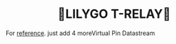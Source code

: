 <h1 align = "center">🌟LILYGO T-RELAY🌟</h1>

For [reference](../../../examples/T-Relay/Blynk_Console/readme.md). just add 4 moreVirtual Pin Datastream
